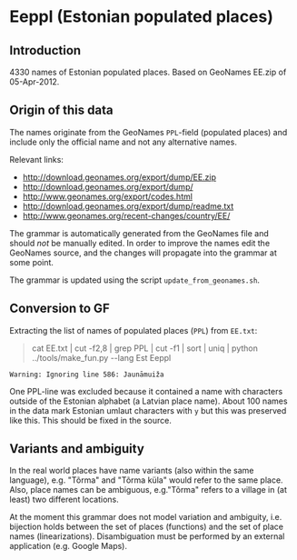 Eeppl (Estonian populated places)
=================================

Introduction
------------

4330 names of Estonian populated places.
Based on GeoNames EE.zip of 05-Apr-2012.


Origin of this data
-------------------

The names originate from the GeoNames `PPL`-field (populated places)
and include only the official name and not any alternative names.

Relevant links:

  * http://download.geonames.org/export/dump/EE.zip
  * http://download.geonames.org/export/dump/
  * http://www.geonames.org/export/codes.html
  * http://download.geonames.org/export/dump/readme.txt
  * http://www.geonames.org/recent-changes/country/EE/

The grammar is automatically generated from the GeoNames file and should _not_
be manually edited. In order to improve the names edit the GeoNames source,
and the changes will propagate into the grammar at some point.

The grammar is updated using the script `update_from_geonames.sh`.


Conversion to GF
----------------

Extracting the list of names of populated places (`PPL`) from `EE.txt`:

> cat EE.txt | cut -f2,8 | grep PPL | cut -f1 | sort | uniq | python ../tools/make_fun.py --lang Est Eeppl

	Warning: Ignoring line 586: Jaunāmuiža

One PPL-line was excluded because it contained a name with characters outside of
the Estonian alphabet (a Latvian place name). About 100 names in the data
mark Estonian umlaut characters with `y` but this was preserved like this. This
should be fixed in the source.


Variants and ambiguity
----------------------

In the real world places have name variants (also within the same language), e.g.
"Tõrma" and "Tõrma küla" would refer to the same place. Also, place names
can be ambiguous, e.g."Tõrma" refers to a village in (at least) two different locations.

At the moment this grammar does not model variation and ambiguity, i.e.
bijection holds between
the set of places (functions) and
the set of place names (linearizations).
Disambiguation must be performed by an external application (e.g. Google Maps).
